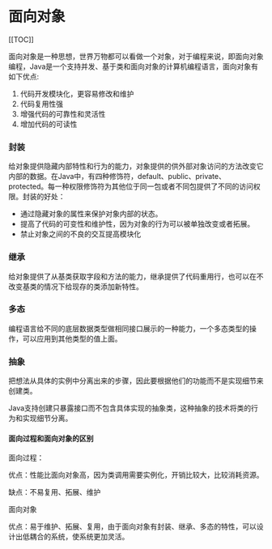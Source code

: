 # 面向对象

[[TOC]]

面向对象是一种思想，世界万物都可以看做一个对象，对于编程来说，即面向对象编程，Java是一个支持并发、基于类和面向对象的计算机编程语言，面向对象有如下优点:

1. 代码开发模块化，更容易修改和维护
2. 代码复用性强
3. 增强代码的可靠性和灵活性
4. 增加代码的可读性

### 封装

给对象提供隐藏内部特性和行为的能力，对象提供的供外部对象访问的方法改变它内部的数据。在Java中，有四种修饰符，default、public、private、protected。每一种权限修饰符为其他位于同一包或者不同包提供了不同的访问权限。封装的好处：

- 通过隐藏对象的属性来保护对象内部的状态。
- 提高了代码的可变性和维护性，因为对象的行为可以被单独改变或者拓展。
- 禁止对象之间的不良的交互提高模块化

### 继承

给对象提供了从基类获取字段和方法的能力，继承提供了代码重用行，也可以在不改变基类的情况下给现存的类添加新特性。

### 多态

编程语言给不同的底层数据类型做相同接口展示的一种能力，一个多态类型的操作，可以应用到其他类型的值上面。

### 抽象

把想法从具体的实例中分离出来的步骤，因此要根据他们的功能而不是实现细节来创建类。

Java支持创建只暴露接口而不包含具体实现的抽象类，这种抽象的技术将类的行为和实现细节分离。

#### 面向过程和面向对象的区别

面向过程：

优点：性能比面向对象高，因为类调用需要实例化，开销比较大，比较消耗资源。

缺点：不易复用、拓展、维护

面向对象

优点：易于维护、拓展、复用，由于面向对象有封装、继承、多态的特性，可以设计出低耦合的系统，使系统更加灵活。